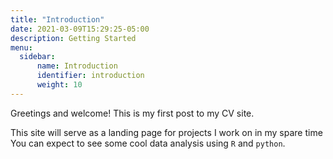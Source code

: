 ```yaml
---
title: "Introduction"
date: 2021-03-09T15:29:25-05:00
description: Getting Started
menu:
  sidebar:
      name: Introduction
      identifier: introduction
      weight: 10
---
```


Greetings and welcome!  This is my first post to my CV site.

This site will serve as a landing page for projects I work on in my spare time  You can expect to see some cool data analysis using `R` and `python`.